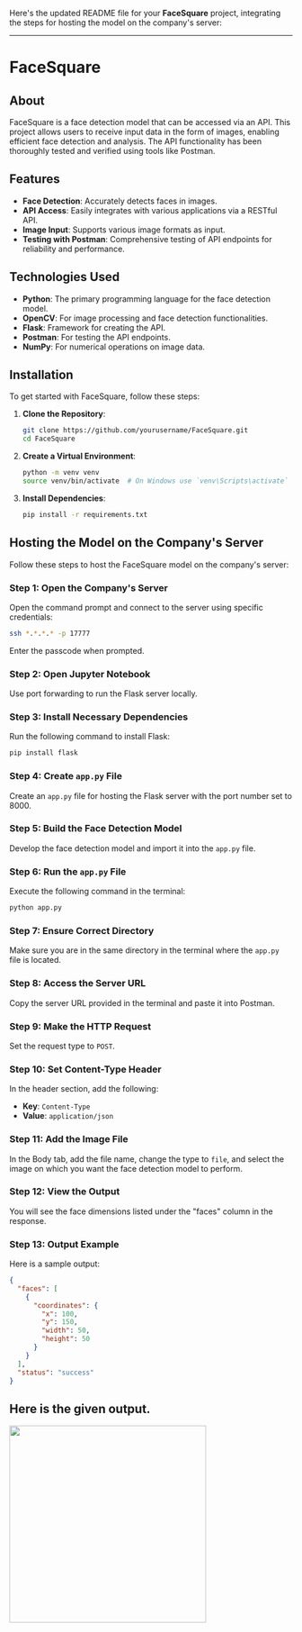 Here's the updated README file for your **FaceSquare** project, integrating the steps for hosting the model on the company's server:

---

# FaceSquare

## About

FaceSquare is a face detection model that can be accessed via an API. This project allows users to receive input data in the form of images, enabling efficient face detection and analysis. The API functionality has been thoroughly tested and verified using tools like Postman.

## Features

- **Face Detection**: Accurately detects faces in images.
- **API Access**: Easily integrates with various applications via a RESTful API.
- **Image Input**: Supports various image formats as input.
- **Testing with Postman**: Comprehensive testing of API endpoints for reliability and performance.

## Technologies Used

- **Python**: The primary programming language for the face detection model.
- **OpenCV**: For image processing and face detection functionalities.
- **Flask**: Framework for creating the API.
- **Postman**: For testing the API endpoints.
- **NumPy**: For numerical operations on image data.

## Installation

To get started with FaceSquare, follow these steps:

1. **Clone the Repository**:
   ```bash
   git clone https://github.com/yourusername/FaceSquare.git
   cd FaceSquare
   ```

2. **Create a Virtual Environment**:
   ```bash
   python -m venv venv
   source venv/bin/activate  # On Windows use `venv\Scripts\activate`
   ```

3. **Install Dependencies**:
   ```bash
   pip install -r requirements.txt
   ```

## Hosting the Model on the Company's Server

Follow these steps to host the FaceSquare model on the company's server:

### Step 1: Open the Company's Server

Open the command prompt and connect to the server using specific credentials:

```bash
ssh *.*.*.* -p 17777
```
Enter the passcode when prompted.

### Step 2: Open Jupyter Notebook

Use port forwarding to run the Flask server locally.

### Step 3: Install Necessary Dependencies

Run the following command to install Flask:

```bash
pip install flask
```

### Step 4: Create `app.py` File

Create an `app.py` file for hosting the Flask server with the port number set to 8000.

### Step 5: Build the Face Detection Model

Develop the face detection model and import it into the `app.py` file.

### Step 6: Run the `app.py` File

Execute the following command in the terminal:

```bash
python app.py
```

### Step 7: Ensure Correct Directory

Make sure you are in the same directory in the terminal where the `app.py` file is located.

### Step 8: Access the Server URL

Copy the server URL provided in the terminal and paste it into Postman.

### Step 9: Make the HTTP Request

Set the request type to `POST`.

### Step 10: Set Content-Type Header

In the header section, add the following:

- **Key**: `Content-Type`
- **Value**: `application/json`

### Step 11: Add the Image File

In the Body tab, add the file name, change the type to `file`, and select the image on which you want the face detection model to perform.

### Step 12: View the Output

You will see the face dimensions listed under the "faces" column in the response.

### Step 13: Output Example

Here is a sample output:

```json
{
  "faces": [
    {
      "coordinates": {
        "x": 100,
        "y": 150,
        "width": 50,
        "height": 50
      }
    }
  ],
  "status": "success"
}
```


## Here is the given output.<br>
<img src="https://github.com/AbhinavJain3/API-Hosting/assets/118631182/11be1310-f974-4cda-801b-37ab0adcc7a9" width="350">

